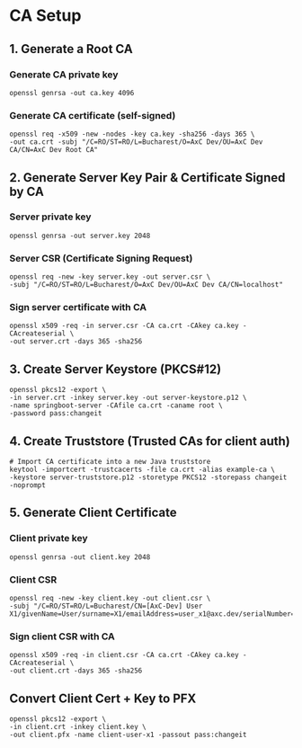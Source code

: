# CA Setup

## 1. Generate a Root CA
### Generate CA private key
```shell
openssl genrsa -out ca.key 4096
```

### Generate CA certificate (self-signed)
```shell
openssl req -x509 -new -nodes -key ca.key -sha256 -days 365 \
-out ca.crt -subj "/C=RO/ST=RO/L=Bucharest/O=AxC Dev/OU=AxC Dev CA/CN=AxC Dev Root CA"
```

## 2. Generate Server Key Pair & Certificate Signed by CA
### Server private key
```shell
openssl genrsa -out server.key 2048
```

### Server CSR (Certificate Signing Request)
```shell
openssl req -new -key server.key -out server.csr \
-subj "/C=RO/ST=RO/L=Bucharest/O=AxC Dev/OU=AxC Dev CA/CN=localhost"
```

### Sign server certificate with CA
```shell
openssl x509 -req -in server.csr -CA ca.crt -CAkey ca.key -CAcreateserial \
-out server.crt -days 365 -sha256
```

## 3. Create Server Keystore (PKCS#12)
```shell
openssl pkcs12 -export \
-in server.crt -inkey server.key -out server-keystore.p12 \
-name springboot-server -CAfile ca.crt -caname root \
-password pass:changeit
```

## 4. Create Truststore (Trusted CAs for client auth)
```shell
# Import CA certificate into a new Java truststore
keytool -importcert -trustcacerts -file ca.crt -alias example-ca \
-keystore server-truststore.p12 -storetype PKCS12 -storepass changeit -noprompt
```

## 5. Generate Client Certificate
### Client private key
```shell
openssl genrsa -out client.key 2048
```

### Client CSR
```shell
openssl req -new -key client.key -out client.csr \
-subj "/C=RO/ST=RO/L=Bucharest/CN=[AxC-Dev] User X1/givenName=User/surname=X1/emailAddress=user_x1@axc.dev/serialNumber=AXC1001"
```

### Sign client CSR with CA
```shell
openssl x509 -req -in client.csr -CA ca.crt -CAkey ca.key -CAcreateserial \
-out client.crt -days 365 -sha256
```

## Convert Client Cert + Key to PFX
```shell
openssl pkcs12 -export \
-in client.crt -inkey client.key \
-out client.pfx -name client-user-x1 -passout pass:changeit
```

